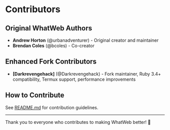 # Contributors

## Original WhatWeb Authors
- **Andrew Horton** (@urbanadventurer) - Original creator and maintainer
- **Brendan Coles** (@bcoles) - Co-creator

## Enhanced Fork Contributors
- **[Darkrevengehack]** (@Darkrevengehack) - Fork maintainer, Ruby 3.4+ compatibility, Termux support, performance improvements

## How to Contribute
See [README.md](README.md#contributing) for contribution guidelines.

---

Thank you to everyone who contributes to making WhatWeb better! 🎉
